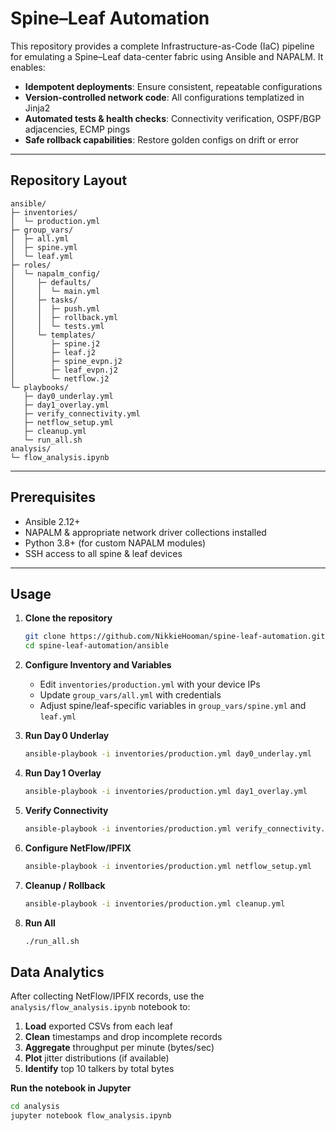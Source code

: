# Spine–Leaf Automation

This repository provides a complete Infrastructure-as-Code (IaC) pipeline for emulating a Spine–Leaf data-center fabric using Ansible and NAPALM. It enables:

* **Idempotent deployments**: Ensure consistent, repeatable configurations
* **Version-controlled network code**: All configurations templatized in Jinja2
* **Automated tests & health checks**: Connectivity verification, OSPF/BGP adjacencies, ECMP pings
* **Safe rollback capabilities**: Restore golden configs on drift or error

---

## Repository Layout

```
ansible/
├─ inventories/
│  └─ production.yml      
├─ group_vars/
│  ├─ all.yml            
│  ├─ spine.yml           
│  └─ leaf.yml            
├─ roles/
│  └─ napalm_config/
│     ├─ defaults/
│     │  └─ main.yml      
│     ├─ tasks/
│     │  ├─ push.yml       
│     │  ├─ rollback.yml   
│     │  └─ tests.yml     
│     └─ templates/
│        ├─ spine.j2      
│        ├─ leaf.j2       
│        ├─ spine_evpn.j2 
│        ├─ leaf_evpn.j2   
│        └─ netflow.j2     
└─ playbooks/
   ├─ day0_underlay.yml   
   ├─ day1_overlay.yml    
   ├─ verify_connectivity.yml 
   ├─ netflow_setup.yml   
   ├─ cleanup.yml          
   └─ run_all.sh
analysis/
└─ flow_analysis.ipynb 
```

---

## Prerequisites

* Ansible 2.12+
* NAPALM & appropriate network driver collections installed
* Python 3.8+ (for custom NAPALM modules)
* SSH access to all spine & leaf devices

---

## Usage

1. **Clone the repository**

   ```bash
   git clone https://github.com/NikkieHooman/spine-leaf-automation.git
   cd spine-leaf-automation/ansible
   ```

2. **Configure Inventory and Variables**

   * Edit `inventories/production.yml` with your device IPs
   * Update `group_vars/all.yml` with credentials
   * Adjust spine/leaf-specific variables in `group_vars/spine.yml` and `leaf.yml`

3. **Run Day 0 Underlay**

   ```bash
   ansible-playbook -i inventories/production.yml day0_underlay.yml
   ```

4. **Run Day 1 Overlay**

   ```bash
   ansible-playbook -i inventories/production.yml day1_overlay.yml
   ```

5. **Verify Connectivity**

   ```bash
   ansible-playbook -i inventories/production.yml verify_connectivity.yml
   ```

6. **Configure NetFlow/IPFIX**

   ```bash
   ansible-playbook -i inventories/production.yml netflow_setup.yml
   ```

7. **Cleanup / Rollback**

   ```bash
   ansible-playbook -i inventories/production.yml cleanup.yml
   ```

8. **Run All**

   ```bash
   ./run_all.sh
   ```
## Data Analytics

After collecting NetFlow/IPFIX records, use the `analysis/flow_analysis.ipynb` notebook to:

1. **Load** exported CSVs from each leaf  
2. **Clean** timestamps and drop incomplete records  
3. **Aggregate** throughput per minute (bytes/sec)  
4. **Plot** jitter distributions (if available)  
5. **Identify** top 10 talkers by total bytes  

**Run the notebook in Jupyter**  
```bash
cd analysis
jupyter notebook flow_analysis.ipynb
